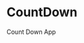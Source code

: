 # CountDown
 Count Down App
  
       
                      
                    
         
     
   
